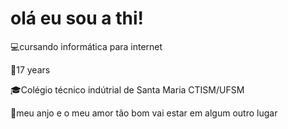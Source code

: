 # olá eu sou a thi!

💻cursando informática para internet

🌼17 years

🎓Colégio técnico indútrial de Santa Maria CTISM/UFSM

🎵meu anjo e o meu amor tão bom vai estar em algum outro lugar
